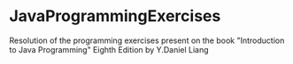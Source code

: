 # JavaProgrammingExercises
Resolution of the programming exercises present on the book "Introduction to Java Programming" Eighth Edition by Y.Daniel Liang
